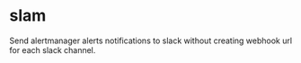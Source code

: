 # slam
Send alertmanager alerts notifications to slack without creating webhook url for each slack channel.

